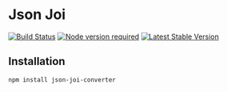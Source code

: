# Json Joi

[![Build Status](https://travis-ci.org/rundef/json-joi-converter.svg?branch=master)](https://travis-ci.org/rundef/json-joi-converter)
[![Node version required](https://img.shields.io/node/v/json-joi-converter.svg)](https://www.npmjs.com/package/json-joi-converter)
[![Latest Stable Version](https://img.shields.io/npm/v/json-joi-converter.svg)](https://www.npmjs.com/package/json-joi-converter)

## Installation

```bash
npm install json-joi-converter
```

```
